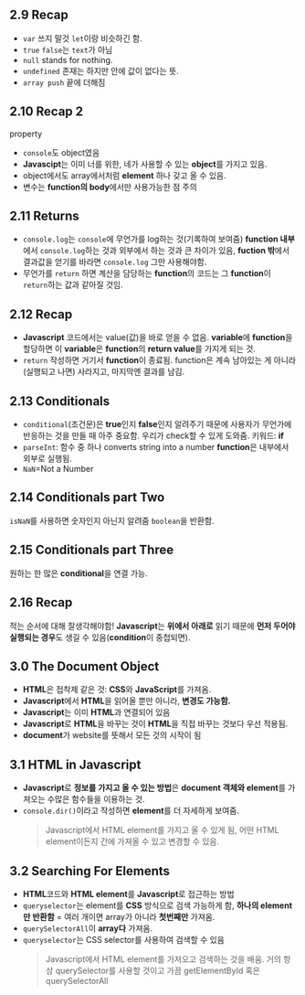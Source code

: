 ## 2.9 Recap

- `var` 쓰지 말것 `let`이랑 비슷하긴 함.
- `true` `false`는 `text`가 아님
- `null` stands for nothing.
- `undefined` 존재는 하지만 안에 값이 없다는 뜻.
- `array push` 끝에 더해짐

## 2.10 Recap 2

property

- `console`도 object였음
- **Javascipt**는 이미 너를 위한, 네가 사용할 수 있는 **object**를 가지고 있음.
- object에서도 array에서처럼 **element** 하나 갖고 올 수 있음.
- 변수는 **function의 body**에서만 사용가능한 점 주의

## 2.11 Returns

- `console.log`는 `console`에 무언가를 log하는 것(기록하여 보여줌)
  **function 내부**에서 `console.log`하는 것과 외부에서 하는 것과 큰 차이가 있음,
  **fuction 밖**에서 결과값을 얻기를 바라면 `console.log` 그만 사용해야함.
- 무언가를 `return` 하면 계산을 담당하는 **function**의 코드는 그 **function**이 `return`하는 값과 같아질 것임.

## 2.12 Recap

- **Javascript** 코드에서는 value(값)을 바로 얻을 수 없음.
  **variable**에 **function**을 할당하면 이 **variable**은 **function**의 **return value**를 가지게 되는 것.
- `return` 작성하면 거기서 **function**이 종료됨.
  function은 계속 남아있는 게 아니라 (실행되고 나면) 사라지고, 마지막엔 결과를 남김.

## 2.13 Conditionals

- `conditional`(조건문)은 **true**인지 **false**인지 알려주기 때문에 사용자가 무언가에 반응하는 것을 만들 때 아주 중요함. 우리가 check할 수 있게 도와줌.
  키워드: **if**
- `parseInt`: 함수 중 하나 converts string into a number
  **function**은 내부에서 외부로 실행됨.
- `NaN`=Not a Number

## 2.14 Conditionals part Two

`isNaN`를 사용하면 숫자인지 아닌지 알려줌 `boolean`을 반환함.

## 2.15 Conditionals part Three

원하는 한 많은 **conditional**을 연결 가능.

## 2.16 Recap

적는 순서에 대해 잘생각해야함!
**Javascript**는 **위에서 아래로** 읽기 때문에 **먼저 두어야 실행되는 경우**도 생길 수 있음(**condition**이 중첩되면).

## 3.0 The Document Object

- **HTML**은 접착제 같은 것: **CSS**와 **JavaScript**를 가져옴.
- **Javascript**에서 **HTML**을 읽어올 뿐만 아니라, **변경도 가능함.**
- **Javascript**는 이미 **HTML**과 연결되어 있음
- **Javascript**로 **HTML**을 바꾸는 것이 **HTML**을 직접 바꾸는 것보다 우선 적용됨.
- **document**가 website를 뜻해서 모든 것의 시작이 됨

## 3.1 HTML in Javascript

- **Javascript**로 **정보를 가지고 올 수 있는 방법**은 **document 객체와 element**를 가져오는 수많은 함수들을 이용하는 것.
- `console.dir()`이라고 작성하면 **element**를 더 자세하게 보여줌.
  > Javascript에서 HTML element를 가지고 올 수 있게 됨, 어떤 HTML element이든지 간에 가져올 수 있고 변경할 수 있음.

## 3.2 Searching For Elements

- **HTML**코드와 **HTML element**를 **Javascript**로 접근하는 방법
- `queryselector`는 element를 **CSS** 방식으로 검색 가능하게 함, **하나의 element만 반환함** = 여러 개이면 array가 아니라 **첫번째만** 가져옴.
- `querySelectorAll`이 **array다** 가져옴.
- `queryselector`는 CSS selector를 사용하여 검색할 수 있음
  > Javascript에서 HTML element를 가져오고 검색하는 것을 배움.
  > 거의 항상 querySelector를 사용할 것이고 가끔 getElementById 혹은 querySelectorAll
